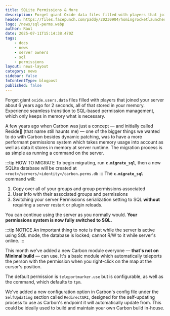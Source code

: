 ```yaml
---
title: SQLite Permissions & More
description: Forget giant Oxide data files filled with players that joined your server about 6 years ago for 2 sec., data being stored in your memory whenever your server is online.
header: https://files.facepunch.com/paddy/20230904/homingrocketlauncher_01.jpg
logo: /news/sql-perms.webp
author: Raul
date: 2025-07-11T15:14:38.470Z
tags:
    - docs
    - news
    - server owners
    - sql
    - permissions
layout: news-layout
category: news
sidebar: false
fmContentType: blogpost
published: false
---
```


<NewsSection>

Forget giant `oxide.users.data` files filled with players that joined your server about 6 years ago for 2 seconds, all of that stored in your memory. Experience seamless transition to SQL-based permission management, which only keeps in memory what is necessary.

</NewsSection>

<NewsSectionTitle text="Motivation"/>
<NewsSection>
A few years ago when Carbon was just a concept — and initially called Rexide🤮 (that name still haunts me) — one of the bigger things we wanted to do with Carbon besides dynamic patching, was to have a more performant permissions system which takes memory usage into account as well as data it stores in memory at server runtime.
</NewsSection>

<NewsSectionTitle text="Protobuf to SQL Migration" author="raulssorban"/>
<NewsImage src="/news/sql-1-showcase.webp"/>
<NewsSection>
The migration process is as simple as running a command on the server.

:::tip HOW TO MIGRATE
To begin migrating, run **`c.migrate_sql`**, then a new SQLite database will be created at `<root>/servers/<identity>/carbon.perms.db`
:::
<NewsSectionSubtitle text="What's Happening?"/>
The **`c.migrate_sql`** command will:
1. Copy over all of your groups and group permissions associated 
1. User info with their associated groups and permissions 
1. Switching your server Permissions serialization setting to SQL **without** requiring a server restart or plugin reloads.

You can continue using the server as you normally would. **Your permissions system is now fully switched to SQL.**

:::tip NOTICE
An important thing to note is that while the server is active using SQL mode, the database is locked; cannot R/W to it while server's online.
:::

</NewsSection>

<NewsSectionTitle text="Teleport Marker Module" author="bubbafett5611"/>
<NewsImage src="/news/teleportmarker-1.webp" h="200px"/>
<NewsSection>

This month we've added a new Carbon module everyone — **that's not on Minimal build** — can use. It's a basic module which automatically teleports the person with the permission when you right-click on the map at the cursor's position.

<NewsSectionSubtitle text="Configuration"/>

The default permission is `teleportmarker.use` but is configurable, as well as the command, which defaults to `tpm`. 
</NewsSection>

<NewsSectionTitle text="Redirect URI" author="raulssorban"/>
<NewsSection>

We've added a new configuration option in Carbon's config file under the `SelfUpdating` section called `RedirectURI`, designed for the self-updating process to use as Carbon's endpoint it will automatically update from. This could be ideally used to build and maintain your own Carbon build in-house.
</NewsSection>

<NewsReleaseNotes version="2.0.196"/>